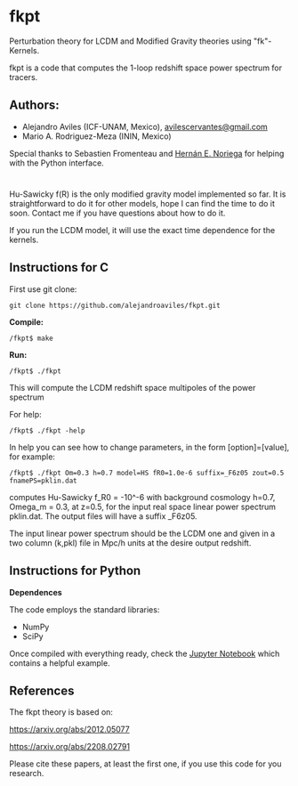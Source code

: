 # fkpt
Perturbation theory for LCDM and Modified Gravity theories using "fk"-Kernels.

fkpt is a code that computes the 1-loop redshift space power spectrum for tracers. 


## Authors: 

- Alejandro Aviles (ICF-UNAM, Mexico), avilescervantes@gmail.com
- Mario A. Rodriguez-Meza (ININ, Mexico)


Special thanks to Sebastien Fromenteau and [Hernán E. Noriega](https://github.com/henoriega) for helping with the Python interface.
#

Hu-Sawicky f(R) is the only modified gravity model implemented so far. It is straightforward to do it for other models, hope I can find the time to do it soon. Contact me if you have questions about how to do it.

If you run the LCDM model, it will use the exact time dependence for the kernels. 



## Instructions for C

First use git clone:

```
git clone https://github.com/alejandroaviles/fkpt.git
```

**Compile:**

```
/fkpt$ make
```

**Run:** 

```
/fkpt$ ./fkpt
```
This will compute the LCDM redshift space multipoles of the power spectrum

For help:

```
/fkpt$ ./fkpt -help
```


In help you can see how to change parameters, in the form [option]=[value], for example:

```
/fkpt$ ./fkpt Om=0.3 h=0.7 model=HS fR0=1.0e-6 suffix=_F6z05 zout=0.5 fnamePS=pklin.dat
```

computes Hu-Sawicky f_R0 = -10^-6 with background cosmology h=0.7, Omega_m = 0.3, at z=0.5, for the input real space linear power spectrum pklin.dat. The output files will have a suffix _F6z05. 

The input linear power spectrum should be the LCDM one and given in a two column (k,pkl) file in Mpc/h units at the desire output redshift.

## Instructions for Python

**Dependences**

The code employs the standard libraries:
- NumPy 
- SciPy

Once compiled with everything ready, check the [Jupyter Notebook](https://github.com/alejandroaviles/fkpt/blob/main/Python/run_fkpt.ipynb) which contains a helpful example. 


## References

The fkpt theory is based on: 

https://arxiv.org/abs/2012.05077

https://arxiv.org/abs/2208.02791

Please cite these papers, at least the first one, if you use this code for you research.



